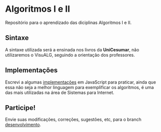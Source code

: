 # Algoritmos I e II

Repositório para o aprendizado das diciplinas Algoritmos I e II. 

## Sintaxe

A sintaxe utilizada será a ensinada nos livros da **UniCesumar**, não utilizaremos o VisuALG, seguindo a orientação dos professores.

## Implementações

Escrevi a algumas [implementações](https://github.com/0xDanilo/Algoritimos/tree/master/Implementa%C3%A7%C3%B5es) em JavaScript para praticar, ainda que essa não seja a melhor linguagem para exemplificar os algoritmos, é uma das mais utilizadas na área de Sistemas para Internet.

## Participe!

Envie suas modificações, correções, sugestões, etc, para o branch [desenvolvimento](https://github.com/0xDanilo/Algoritimos/tree/desenvolvimento).